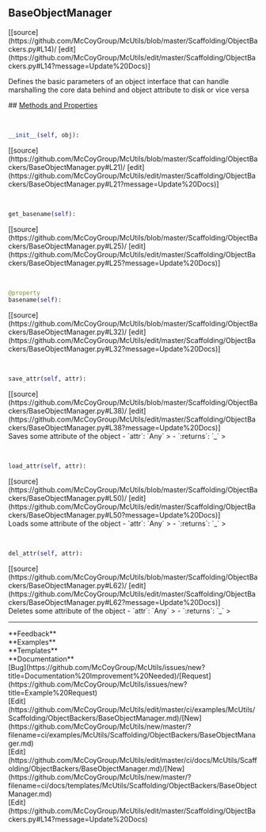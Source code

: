 ## <a id="McUtils.Scaffolding.ObjectBackers.BaseObjectManager">BaseObjectManager</a> 

<div class="docs-source-link" markdown="1">
[[source](https://github.com/McCoyGroup/McUtils/blob/master/Scaffolding/ObjectBackers.py#L14)/
[edit](https://github.com/McCoyGroup/McUtils/edit/master/Scaffolding/ObjectBackers.py#L14?message=Update%20Docs)]
</div>

Defines the basic parameters of an object interface
that can handle marshalling the core data behind
and object attribute to disk or vice versa







<div class="collapsible-section">
 <div class="collapsible-section collapsible-section-header" markdown="1">
## <a class="collapse-link" data-toggle="collapse" href="#methods" markdown="1"> Methods and Properties</a> <a class="float-right" data-toggle="collapse" href="#methods"><i class="fa fa-chevron-down"></i></a>
 </div>
 <div class="collapsible-section collapsible-section-body collapse show" id="methods" markdown="1">
 
<a id="McUtils.Scaffolding.ObjectBackers.BaseObjectManager.__init__" class="docs-object-method">&nbsp;</a> 
```python
__init__(self, obj): 
```
<div class="docs-source-link" markdown="1">
[[source](https://github.com/McCoyGroup/McUtils/blob/master/Scaffolding/ObjectBackers/BaseObjectManager.py#L21)/
[edit](https://github.com/McCoyGroup/McUtils/edit/master/Scaffolding/ObjectBackers/BaseObjectManager.py#L21?message=Update%20Docs)]
</div>


<a id="McUtils.Scaffolding.ObjectBackers.BaseObjectManager.get_basename" class="docs-object-method">&nbsp;</a> 
```python
get_basename(self): 
```
<div class="docs-source-link" markdown="1">
[[source](https://github.com/McCoyGroup/McUtils/blob/master/Scaffolding/ObjectBackers/BaseObjectManager.py#L25)/
[edit](https://github.com/McCoyGroup/McUtils/edit/master/Scaffolding/ObjectBackers/BaseObjectManager.py#L25?message=Update%20Docs)]
</div>


<a id="McUtils.Scaffolding.ObjectBackers.BaseObjectManager.basename" class="docs-object-method">&nbsp;</a> 
```python
@property
basename(self): 
```
<div class="docs-source-link" markdown="1">
[[source](https://github.com/McCoyGroup/McUtils/blob/master/Scaffolding/ObjectBackers/BaseObjectManager.py#L32)/
[edit](https://github.com/McCoyGroup/McUtils/edit/master/Scaffolding/ObjectBackers/BaseObjectManager.py#L32?message=Update%20Docs)]
</div>


<a id="McUtils.Scaffolding.ObjectBackers.BaseObjectManager.save_attr" class="docs-object-method">&nbsp;</a> 
```python
save_attr(self, attr): 
```
<div class="docs-source-link" markdown="1">
[[source](https://github.com/McCoyGroup/McUtils/blob/master/Scaffolding/ObjectBackers/BaseObjectManager.py#L38)/
[edit](https://github.com/McCoyGroup/McUtils/edit/master/Scaffolding/ObjectBackers/BaseObjectManager.py#L38?message=Update%20Docs)]
</div>
Saves some attribute of the object
  - `attr`: `Any`
    > 
  - `:returns`: `_`
    >


<a id="McUtils.Scaffolding.ObjectBackers.BaseObjectManager.load_attr" class="docs-object-method">&nbsp;</a> 
```python
load_attr(self, attr): 
```
<div class="docs-source-link" markdown="1">
[[source](https://github.com/McCoyGroup/McUtils/blob/master/Scaffolding/ObjectBackers/BaseObjectManager.py#L50)/
[edit](https://github.com/McCoyGroup/McUtils/edit/master/Scaffolding/ObjectBackers/BaseObjectManager.py#L50?message=Update%20Docs)]
</div>
Loads some attribute of the object
  - `attr`: `Any`
    > 
  - `:returns`: `_`
    >


<a id="McUtils.Scaffolding.ObjectBackers.BaseObjectManager.del_attr" class="docs-object-method">&nbsp;</a> 
```python
del_attr(self, attr): 
```
<div class="docs-source-link" markdown="1">
[[source](https://github.com/McCoyGroup/McUtils/blob/master/Scaffolding/ObjectBackers/BaseObjectManager.py#L62)/
[edit](https://github.com/McCoyGroup/McUtils/edit/master/Scaffolding/ObjectBackers/BaseObjectManager.py#L62?message=Update%20Docs)]
</div>
Deletes some attribute of the object
  - `attr`: `Any`
    > 
  - `:returns`: `_`
    >
 </div>
</div>












---


<div markdown="1" class="text-secondary">
<div class="container">
  <div class="row">
   <div class="col" markdown="1">
**Feedback**   
</div>
   <div class="col" markdown="1">
**Examples**   
</div>
   <div class="col" markdown="1">
**Templates**   
</div>
   <div class="col" markdown="1">
**Documentation**   
</div>
   <div class="col" markdown="1">
   
</div>
   <div class="col" markdown="1">
   
</div>
   <div class="col" markdown="1">
   
</div>
</div>
  <div class="row">
   <div class="col" markdown="1">
[Bug](https://github.com/McCoyGroup/McUtils/issues/new?title=Documentation%20Improvement%20Needed)/[Request](https://github.com/McCoyGroup/McUtils/issues/new?title=Example%20Request)   
</div>
   <div class="col" markdown="1">
[Edit](https://github.com/McCoyGroup/McUtils/edit/master/ci/examples/McUtils/Scaffolding/ObjectBackers/BaseObjectManager.md)/[New](https://github.com/McCoyGroup/McUtils/new/master/?filename=ci/examples/McUtils/Scaffolding/ObjectBackers/BaseObjectManager.md)   
</div>
   <div class="col" markdown="1">
[Edit](https://github.com/McCoyGroup/McUtils/edit/master/ci/docs/McUtils/Scaffolding/ObjectBackers/BaseObjectManager.md)/[New](https://github.com/McCoyGroup/McUtils/new/master/?filename=ci/docs/templates/McUtils/Scaffolding/ObjectBackers/BaseObjectManager.md)   
</div>
   <div class="col" markdown="1">
[Edit](https://github.com/McCoyGroup/McUtils/edit/master/Scaffolding/ObjectBackers.py#L14?message=Update%20Docs)   
</div>
   <div class="col" markdown="1">
   
</div>
   <div class="col" markdown="1">
   
</div>
   <div class="col" markdown="1">
   
</div>
</div>
</div>
</div>